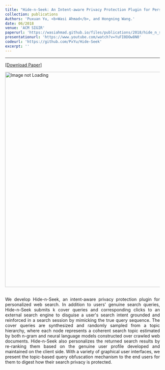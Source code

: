```yaml
---
title: "Hide-n-Seek: An Intent-aware Privacy Protection Plugin for Personalized Web Search"
collection: publications
Authors: 'Puxuan Yu, <b>Wasi Ahmad</b>, and Hongning Wang.'
date: 06/2018
venue: 'ACM SIGIR'
paperurl: 'https://wasiahmad.github.io/files/publications/2018/hide_n_seek.pdf'
presentationurl: 'https://www.youtube.com/watch?v=YuFI0DOw8N0'
codeurl: 'https://github.com/PxYu/Hide-Seek'
excerpt: ''
---
```

---
<a href='https://wasiahmad.github.io/files/publications/2019/cross_lingual_transfer.pdf' target="_blank">[Download Paper]</a>

<div style='display: flex; justify-content: center;'>
<img src='https://wasiahmad.github.io/files/publications/2018/HIDEnSEEK-1.png' alt='Image not Loading' style='height:700px;' 
align='middle'></div><br>

<p align="justify">
We develop Hide-n-Seek, an intent-aware privacy protection plugin for personalized web search. In addition to users' genuine 
search queries, Hide-n-Seek submits k cover queries and corresponding clicks to an external search engine to disguise a user's
search intent grounded and reinforced in a search session by mimicking the true query sequence. The cover queries are 
synthesized and randomly sampled from a topic hierarchy, where each node represents a coherent search topic estimated by 
both n-gram and neural language models constructed over crawled web documents. Hide-n-Seek also personalizes the returned 
search results by re-ranking them based on the genuine user profile developed and maintained on the client side. With a 
variety of graphical user interfaces, we present the topic-based query obfuscation mechanism to the end users for them to 
digest how their search privacy is protected.
</p>
